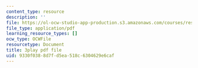 ```yaml
---
content_type: resource
description: ''
file: https://ol-ocw-studio-app-production.s3.amazonaws.com/courses/res-ll-005-mathematics-of-big-data-and-machine-learning-january-iap-2020/9330f0388d7fd5ea518c6304629e6caf_KXJVqsbh_4Y.pdf
file_type: application/pdf
learning_resource_types: []
ocw_type: OCWFile
resourcetype: Document
title: 3play pdf file
uid: 9330f038-8d7f-d5ea-518c-6304629e6caf
---
```

